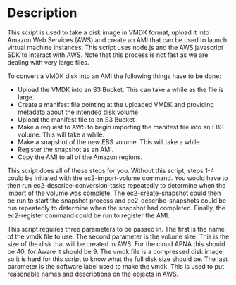 # Description
This script is used to take a disk image in VMDK format, upload it into Amazon Web Services (AWS) and create an AMI that can be used to launch virtual machine instances.  This script uses node.js and the AWS javascript SDK to interact with AWS.  Note that this process is not fast as we are dealing with very large files.
 
 To convert a VMDK disk into an AMI the following things have to be done:
 - Upload the VMDK into an S3 Bucket.  This can take a while as the file is large.
 - Create a manifest file pointing at the uploaded VMDK and providing metadata about the intended disk volume
 - Upload the manifest file to an S3 Bucket
 - Make a request to AWS to begin importing the manifest file into an EBS volume.  This will take a while.
 - Make a snapshot of the new EBS volume.  This will take a while.
 - Register the snapshot as an AMI.
 - Copy the AMI to all of the Amazon regions.

 This script does all of these steps for you.  Without this script, steps 1-4 could be initiated with the
 ec2-import-volume command.  You would have to then run ec2-describe-conversion-tasks repeatedly to determine when the
 import of the volume was complete.  The ec2-create-snapshot could then be run to start the snapshot process and
 ec2-describe-snapshots could be run repeatedly to determine when the snapshot had completed.  Finally, the
 ec2-register command could be run to register the AMI.

 This script requires three parameters to be passed in.  The first is the name of the vmdk file to use.  The second
 parameter is the volume size.  This is the size of the disk that will be created in AWS.  For the cloud APNA this
 should be 40, for Aware it should be 9.  The vmdk file is a compressed disk image so it is hard for this script to
 know what the full disk size should be.  The last parameter is the software label used to make the vmdk.  This is
 used to put reasonable names and descriptions on the objects in AWS.
